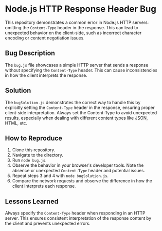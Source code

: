# Node.js HTTP Response Header Bug

This repository demonstrates a common error in Node.js HTTP servers: omitting the `Content-Type` header in the response.  This can lead to unexpected behavior on the client-side, such as incorrect character encoding or content negotiation issues. 

## Bug Description

The `bug.js` file showcases a simple HTTP server that sends a response without specifying the `Content-Type` header.  This can cause inconsistencies in how the client interprets the response.

## Solution

The `bugSolution.js` demonstrates the correct way to handle this by explicitly setting the `Content-Type` header in the response, ensuring proper client-side interpretation.  Always set the Content-Type to avoid unexpected results, especially when dealing with different content types like JSON, HTML, etc.

## How to Reproduce

1. Clone this repository.
2. Navigate to the directory.
3. Run `node bug.js`. 
4. Observe the behavior in your browser's developer tools.  Note the absence or unexpected `Content-Type` header and potential issues.
5. Repeat steps 3 and 4 with `node bugSolution.js`. 
6. Compare the network requests and observe the difference in how the client interprets each response.

## Lessons Learned

Always specify the `Content-Type` header when responding in an HTTP server. This ensures consistent interpretation of the response content by the client and prevents unexpected errors.